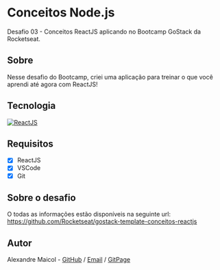 # Conceitos Node.js
Desafio 03 - Conceitos ReactJS aplicando no Bootcamp GoStack da Rocketseat.

## Sobre
Nesse desafio do Bootcamp, criei uma aplicação para treinar o que você aprendi até agora com ReactJS!

## Tecnologia
<a href="https://reactjs.org/">
  <img src="https://img.shields.io/static/v1?label=React&message=JS&color=blue?style=plastic&logo=React" alt="ReactJS" />
</a>

## Requisitos
- [x] ReactJS
- [x] VSCode
- [x] Git

## Sobre o desafio
O todas as informações estão disponíveis na seguinte url: https://github.com/Rocketseat/gostack-template-conceitos-reactjs

## Autor
Alexandre Maicol - [GitHub](https://github.com/alexandre-maicol) / [Email](mailto:alexandre-maicol@hotmai.com) / [GitPage](https://alexandre-maicol.github.io)
